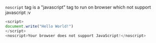 `noscript` tag is a "javascript" tag to run on browser which not support
javascript :v


```javascript
<script>
document.write("Hello World!")
</script>
<noscript>Your browser does not support JavaScript!</noscript>
```
